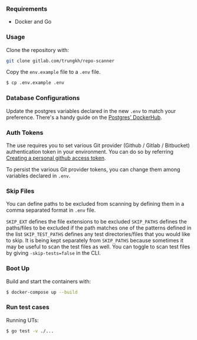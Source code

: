 ### Requirements
* Docker and Go

### Usage
Clone the repository with:
```bash
git clone gitlab.com/trungkh/repo-scanner
```

Copy the `env.example` file to a `.env` file.
```bash
$ cp .env.example .env
```

### Database Configurations
Update the postgres variables declared in the new `.env` to match your preference. 
There's a handy guide on the [Postgres' DockerHub](https://hub.docker.com/_/postgres).

### Auth Tokens
The use requires you to set various Git provider (Github / Gitlab / Bitbucket) authentication token in your environment.
You can do so by referring [Creating a personal github access token](https://docs.github.com/en/authentication/keeping-your-account-and-data-secure/creating-a-personal-access-token).

To persist the various Git provider tokens, you can change them among variables declared in `.env`.

### Skip Files
You can define paths to be excluded from scanning by defining them in a comma separated format in `.env` file.

`SKIP_EXT` defines the file extensions to be excluded
`SKIP_PATHS` defines the paths/files to be excluded if the path matches one of the patterns defined in the list
`SKIP_TEST_PATHS` defines any test directories/files that you would like to skip. It is being kept separately from `SKIP_PATHS` because sometimes it may be useful to scan the test files as well. You can toggle to scan test files by giving `-skip-tests=false` in the CLI.

### Boot Up
Build and start the containers with:
```bash
$ docker-compose up --build
```

### Run test cases
Running UTs:
```bash
$ go test -v ./...
```